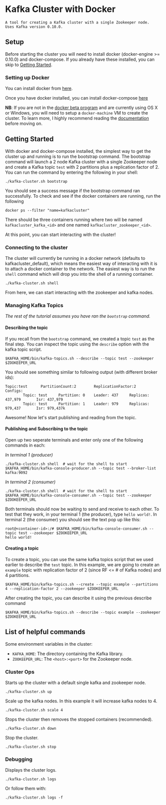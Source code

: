 # Kafka Cluster with Docker

```
A tool for creating a Kafka cluster with a single Zookeeper node.
Uses Kafka version 0.10.0.
```

## Setup

Before starting the cluster you will need to install docker
(docker-engine >= 0.10.0) and docker-compose. If you already have these
installed, you can skip to [Getting Started](#getting-started).


### Setting up Docker

You can install docker from [here](https://docs.docker.com/engine/installation/).

Once you have docker installed, you can install docker-compose [here](https://docs.docker.com/compose/install/)

**NB**: If you are not in the [docker beta program](https://blog.docker.com/2016/03/docker-for-mac-windows-beta/)
and are currently using OS X or Windows, you will need to setup a `docker-machine` VM to create the cluster. To learn
more, I highly recommend reading the [documentation](https://docs.docker.com/machine/get-started/)
before moving on.


## Getting Started

With docker and docker-compose installed, the simplest way to get the cluster
up and running is to run the bootstrap command. The bootstrap command will
launch a 2 node Kafka cluster with a single Zookeeper node and create a Kafka
topic `test` with 2 partitions plus a replication factor of 2. You can run the
command by entering the following in your shell:

```
./kafka-cluster.sh bootstrap
```

You should see a success message if the bootstrap command ran successfully. To
check and see if the docker containers are running, run the following

```
docker ps --filter "name=kafkacluster"
```

There should be three containers running where two will be named
`kafkacluster_kafka_<id>` and one named `kafkacluster_zookeeper_<id>`.

At this point, you can start interacting with the cluster!


### Connecting to the cluster

The cluster will currently be running in a docker network (defaults to
kafkacluster_default), which means the easiest way of interacting with it
is to attach a docker container to the network. The easiest way is to run
the `shell` command which will drop you into the shell of a running container.

```
./kafka-cluster.sh shell
```

From here, we can start interacting with the zookeeper and kafka nodes.


### Managing Kafka Topics

_The rest of the tutorial assumes you have ran the `bootstrap` command._


#### Describing the topic

If you recall from the `bootstrap` command, we created a topic `test` as the
final step. You can inspect the topic using the `describe` option with the
kafka topic script.

```
$KAFKA_HOME/bin/kafka-topics.sh --describe --topic test --zookeeper $ZOOKEEPER_URL
```

You should see something similar to following output (with different broker ids):

```
Topic:test      PartitionCount:2        ReplicationFactor:2     Configs:
        Topic: test     Partition: 0    Leader: 437     Replicas: 437,979       Isr: 437,979
        Topic: test     Partition: 1    Leader: 979     Replicas: 979,437       Isr: 979,437k
```

Awesome! Now let's start publishing and reading from the topic.


#### Publishing and Subscribing to the topic

Open up two seperate terminals and enter only one of the following commands in each:

_In terminal 1 (producer)_
```
./kafka-cluster.sh shell  # wait for the shell to start
$KAFKA_HOME/bin/kafka-console-producer.sh --topic test --broker-list kafka:9092
```

_In terminal 2 (consumer)_
```
./kafka-cluster.sh shell  # wait for the shell to start
$KAFKA_HOME/bin/kafka-console-consumer.sh --topic test --zookeeper $ZOOKEEPER_URL
```

Both terminals should now be waiting to send and receive to each other. To test that they
work, in your terminal 1 (the producer), type `hello world!`. In terminal 2 (the consumer)
you should see the text pop up like this:

```
root@<container-id>:/# $KAFKA_HOME/bin/kafka-console-consumer.sh --topic test --zookeeper $ZOOKEEPER_URL
hello world!
```


#### Creating a topic

To create a topic, you can use the same kafka topics script that we used earlier to
describe the `test` topic. In this example, we are going to create an `example` topic
with replication factor of 2 (since RF <= # of Kafka nodes) and 4 partitions.

```
$KAFKA_HOME/bin/kafka-topics.sh --create --topic example --partitions 4 --replication-factor 2 --zookeeper $ZOOKEEPER_URL 
```

After creating the topic, you can describe it using the previous describe command

```
$KAFKA_HOME/bin/kafka-topics.sh --describe --topic example --zookeeper $ZOOKEEPER_URL
```


## List of helpful commands

Some environment variables in the cluster:
* `KAFKA_HOME`: The directory containing the Kafka library.
* `ZOOKEEPER_URL`: The `<host>:<port>` for the Zookeeper node.


### Cluster Ops

Starts up the cluster with a default single kafka and zookeeper node.
```
./kafka-cluster.sh up
```

Scale up the kafka nodes. In this example it will increase kafka nodes to 4.
```
./kafka-cluster.sh scale 4
```

Stops the cluster then removes the stopped containers (recommended).
```
./kafka-cluster.sh down
```

Stop the cluster.
```
./kafka-cluster.sh stop
```

### Debugging

Displays the cluster logs.
```
./kafka-cluster.sh logs
```
Or follow them with:
```
./kafka-cluster.sh logs -f
```
